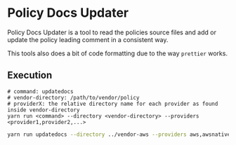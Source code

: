 # Policy Docs Updater

Policy Docs Updater is a tool to read the policies source files and add
or update the policy leading comment in a consistent way.

This tools also does a bit of code formatting due to the way `prettier` works.

## Execution

```
# command: updatedocs
# vendor-directory: /path/to/vendor/policy
# providerX: the relative directory name for each provider as found inside vendor-directory
yarn run <command> --directory <vendor-directory> --providers <provider1,provider2,...>
```

```bash
yarn run updatedocs --directory ../vendor-aws --providers aws,awsnative
```
